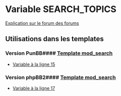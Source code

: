 # Variable SEARCH_TOPICS
[Explication sur le forum des forums](http://forum.forumactif.com/t294113-listing-des-variables#SEARCH_TOPICS)
## Utilisations dans les templates
### Version PunBB#### [Template mod_search](punbb/mod_search.md)
* [Variable à la ligne 15](../punbb/mod_search.tpl#L15)
### Version phpBB2#### [Template mod_search](subsilver/mod_search.md)
* [Variable à la ligne 17](../subsilver/mod_search.tpl#L17)